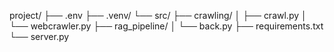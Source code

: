 project/
├── .env
├── .venv/
└── src/
    ├── crawling/
    │   ├── crawl.py
    │   └── webcrawler.py
    ├── rag_pipeline/
    │   └── back.py
    ├── requirements.txt
    └── server.py